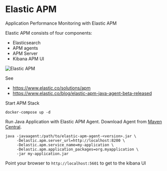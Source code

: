 # Elastic APM 

Application Performance Monitoring with Elastic APM

Elastic APM consists of four components:

* Elasticsearch
* APM agents
* APM Server
* Kibana APM UI

![Elastic APM](https://camo.githubusercontent.com/c4deec730461f148794cf2de2db89b9b389397a5/68747470733a2f2f7777772e656c61737469632e636f2f67756964652f656e2f61706d2f6765742d737461727465642f63757272656e742f61706d2d6172636869746563747572652e706e67)

See
* https://www.elastic.co/solutions/apm
* https://www.elastic.co/blog/elastic-apm-java-agent-beta-released

Start APM Stack
```
docker-compose up -d
```
Run Java Application with Elastic APM Agent. Download Agent from [Maven Central](http://search.maven.org/#search%7Cga%7C1%7Ca%3A%22elastic-apm-agent%22).

```
java -javaagent:/path/to/elastic-apm-agent-<version>.jar \
     -Delastic.apm.server_url=http://localhost:8200 \
     -Delastic.apm.service_name=my-application \
     -Delastic.apm.application_packages=org.myapplication \
     -jar my-application.jar
```

Point your browser to `http://localhost:5601` to get to the kibana UI

